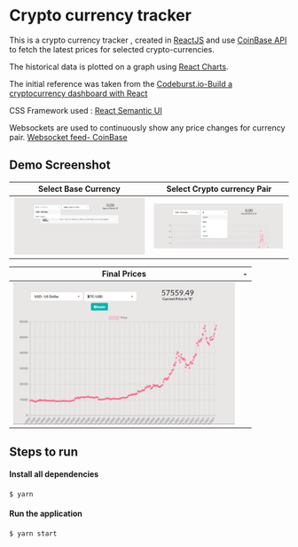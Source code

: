 # Crypto currency tracker
This is a crypto currency tracker , created in [ReactJS](https://reactjs.org/) and use [CoinBase API](https://docs.pro.coinbase.com/#api) to fetch the latest prices for selected crypto-currencies.

The historical data is plotted on a graph using [React Charts](https://www.npmjs.com/package/react-chartjs-2).


 The initial reference was taken from the [Codeburst.io-Build a cryptocurrency dashboard with React](https://codeburst.io/build-a-cryptocurrency-dashboard-with-react-d9e476de91ef)


 CSS Framework used  : [React Semantic UI](https://react.semantic-ui.com/)

 Websockets are used to continuously show any price changes for currency pair. [Websocket feed- CoinBase](https://docs.pro.coinbase.com/#websocket-feed)


## Demo Screenshot

Select Base Currency            |  Select Crypto currency Pair
:-------------------------:|:-------------------------:
<img src="./screenshot/Capture1.PNG" alt="Screenshot of system" width="400"/>  |  <img src="./screenshot/Capture2.PNG" alt="Screenshot of system" width="400"/>

Final Prices            |    -
:-------------------------:|:-------------------------:
<img src="./screenshot/Capture.PNG" alt="Screenshot of system" width="400"/> |  



## Steps to run

 #### Install all dependencies
    $ yarn  

 #### Run the application
    $ yarn start